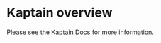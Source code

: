 # Kaptain overview

Please see the [Kaptain Docs](https://docs.d2iq.com/dkp/kaptain/) for more information.

